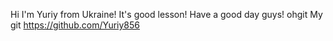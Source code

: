 Hi I'm Yuriy from Ukraine! It's good lesson! Have a good day guys! ohgit
My git https://github.com/Yuriy856